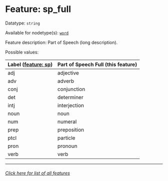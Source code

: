 # Feature: sp_full

Datatype: `string`

Available for nodetype(s): [`word`](wordnodefeatures.md)

Feature description: Part of Speech (long description).

Possible values:

Label ([feature: sp](sp.md)) | Part of Speech Full (this feature)
--- | ---
adj | adjective
adv | adverb
conj | conjunction
det | determiner
intj | interjection
noun | noun
num | numeral
prep | preposition
ptcl | particle
pron | pronoun
verb | verb


---
###### [Click here for list of all features](home.md)
